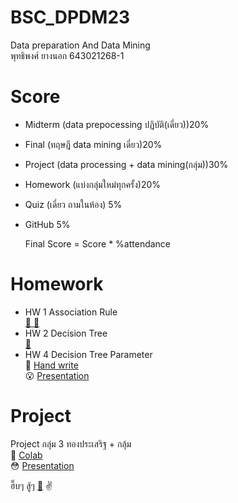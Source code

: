 # BSC_DPDM23
Data preparation And Data Mining <br>
พุทธิพงศ์ ยางนอก 643021268-1

# Score
- Midterm (data prepocessing ปฏิบัติ(เดี่ยว))20%
- Final (ทฤษฎี data mining เดี่ยว)20%
- Project (data processing + data mining(กลุ่ม))30%
- Homework (แบ่งกลุ่มใหม่ทุกครั้ง)20%
- Quiz (เดี่ยว ถามในห้อง) 5%
- GitHub 5%

  Final Score = Score * %attendance

# Homework
- HW 1 Association Rule  
[:cookie: :milk_glass:](https://github.com/puttipongyy/BSC_DPDM23/blob/main/HW1_Group%20%E0%B8%81%E0%B8%A5%E0%B8%B8%E0%B9%89%E0%B8%A1.pdf)
- HW 2 Decision Tree  
[:seedling:](https://github.com/puttipongyy/BSC_DPDM23/blob/main/HW2_643021268-1.pdf)
- HW 4 Decision Tree Parameter  
:pencil: [Hand write](https://github.com/puttipongyy/BSC_DPDM23/blob/main/HW4_criterionmax-leaf-nodes.pdf)  
:open_mouth: [Presentation](https://github.com/puttipongyy/BSC_DPDM23/blob/main/HW4_Decision%20Tree_Presentation.pdf)


# Project
Project กลุ่ม 3 ทองประเสริฐ + กลุ้ม    
:clap: [Colab](https://github.com/puttipongyy/BSC_DPDM23/blob/1c2ea524283782080ea4404255f129b8b1414c9f/Final_Project.ipynb)  
:flushed: [Presentation](https://github.com/puttipongyy/BSC_DPDM23/blob/a31eb4e0b9190acaefd0b5737820ffc4a412a223/Project_slide.pdf)  

ฮึ๊บๆ สู้ๆ [:musical_note:](https://www.youtube.com/watch?v=dQw4w9WgXcQ) :v:







